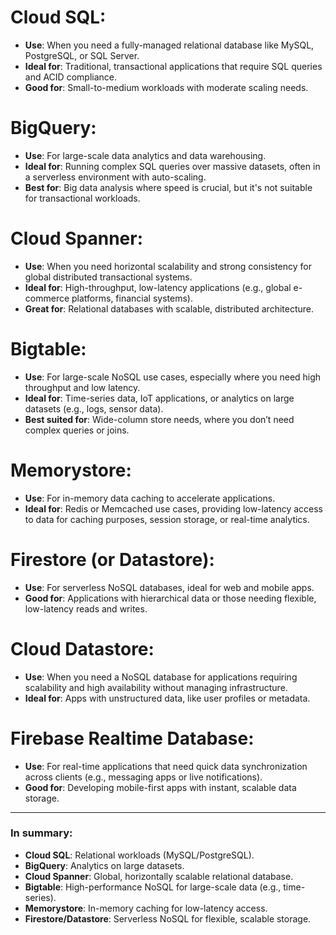 # Cloud SQL:
- **Use**: When you need a fully-managed relational database like MySQL, PostgreSQL, or SQL Server.
- **Ideal for**: Traditional, transactional applications that require SQL queries and ACID compliance.
- **Good for**: Small-to-medium workloads with moderate scaling needs.

# BigQuery:
- **Use**: For large-scale data analytics and data warehousing.
- **Ideal for**: Running complex SQL queries over massive datasets, often in a serverless environment with auto-scaling.
- **Best for**: Big data analysis where speed is crucial, but it's not suitable for transactional workloads.

# Cloud Spanner:
- **Use**: When you need horizontal scalability and strong consistency for global distributed transactional systems.
- **Ideal for**: High-throughput, low-latency applications (e.g., global e-commerce platforms, financial systems).
- **Great for**: Relational databases with scalable, distributed architecture.

# Bigtable:
- **Use**: For large-scale NoSQL use cases, especially where you need high throughput and low latency.
- **Ideal for**: Time-series data, IoT applications, or analytics on large datasets (e.g., logs, sensor data).
- **Best suited for**: Wide-column store needs, where you don’t need complex queries or joins.

# Memorystore:
- **Use**: For in-memory data caching to accelerate applications.
- **Ideal for**: Redis or Memcached use cases, providing low-latency access to data for caching purposes, session storage, or real-time analytics.

# Firestore (or Datastore):
- **Use**: For serverless NoSQL databases, ideal for web and mobile apps.
- **Good for**: Applications with hierarchical data or those needing flexible, low-latency reads and writes.

# Cloud Datastore:
- **Use**: When you need a NoSQL database for applications requiring scalability and high availability without managing infrastructure.
- **Ideal for**: Apps with unstructured data, like user profiles or metadata.

# Firebase Realtime Database:
- **Use**: For real-time applications that need quick data synchronization across clients (e.g., messaging apps or live notifications).
- **Good for**: Developing mobile-first apps with instant, scalable data storage.

---

### In summary:
- **Cloud SQL**: Relational workloads (MySQL/PostgreSQL).
- **BigQuery**: Analytics on large datasets.
- **Cloud Spanner**: Global, horizontally scalable relational database.
- **Bigtable**: High-performance NoSQL for large-scale data (e.g., time-series).
- **Memorystore**: In-memory caching for low-latency access.
- **Firestore/Datastore**: Serverless NoSQL for flexible, scalable storage.
